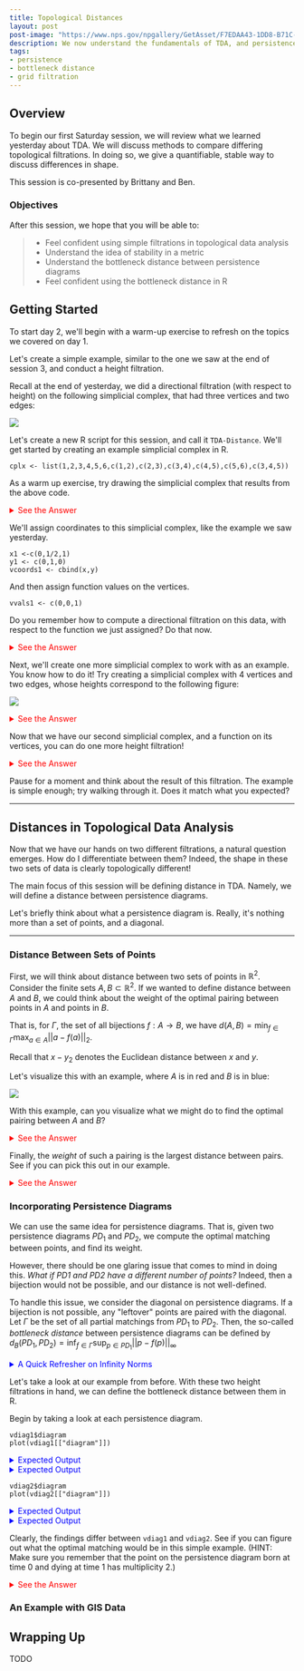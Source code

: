 ```yaml
---
title: Topological Distances
layout: post
post-image: "https://www.nps.gov/npgallery/GetAsset/F7EDAA43-1DD8-B71C-07722F94F9AAEB4C/proxy/hires?"
description: We now understand the fundamentals of TDA, and persistence diagrams. But how do we compare the results of two filtrations? This will be covered in the following tutorials.
tags:
- persistence
- bottleneck distance
- grid filtration
---
```


## Overview

To begin our first Saturday session, we will review what we learned yesterday about TDA.
We will discuss methods to compare differing topological filtrations. In doing so,
we give a quantifiable, stable way to discuss differences in shape.


This session is co-presented by Brittany and Ben.

### Objectives

After this session, we hope that you will be able to:

> - Feel confident using simple filtrations in topological data analysis
> - Understand the idea of stability in a metric
> - Understand the bottleneck distance between persistence diagrams
> - Feel confident using the bottleneck distance in R

## Getting Started

To start day 2, we'll begin with a warm-up exercise to refresh on the topics we covered on day 1.

Let's create a simple example, similar to the one we saw at the end of session 3, and conduct a height filtration.

Recall at the end of yesterday, we did a directional filtration (with respect to height) on the following simplicial complex,
that had three vertices and two edges:

![]("https://comptag.github.io/t4ds/assets/images/simp.jpg")

Let's create a new R script for this session, and call it `TDA-Distance`. We'll get started by creating an example
simplicial complex in R.

```
cplx <- list(1,2,3,4,5,6,c(1,2),c(2,3),c(3,4),c(4,5),c(5,6),c(3,4,5))
```

As a warm up exercise, try drawing the simplicial complex that results from the above code.

<details>
<summary style="color:red">See the Answer</summary>
<br>
<pre style="background-color:lightcoral">
<img src="https://comptag.github.io/t4ds/assets/images/pts-pairs.jpg " alt="pts pairs">
</pre>
</details>

We'll assign coordinates to this simplicial complex, like the example we saw yesterday.

```
x1 <-c(0,1/2,1)
y1 <- c(0,1,0)
vcoords1 <- cbind(x,y)
```

And then assign function values on the vertices.

```
vvals1 <- c(0,0,1)
```

Do you remember how to compute a directional filtration on this data, with respect to the
function we just assigned? Do that now.

<details>
<summary style="color:red">See the Answer</summary>
<br>
<pre style="background-color:lightcoral">
<code>
vfilt1 <- funFiltration(vvals1,vcplx1)
vdiag1 <- filtrationDiag(vfilt1,maxdimension=2)
vidag1$diagram
</code>
</pre>
</details>

Next, we'll create one more simplicial complex to work with as an example.
You know how to do it! Try creating a simplicial complex with 4 vertices and two edges,
whose heights correspond to the following figure:

![]("https://comptag.github.io/t4ds/assets/images/simp2.jpg")

<details>
<summary style="color:red">See the Answer</summary>
<br>
<pre style="background-color:lightcoral">
<code>
# create vertices
a <- 1; b <- 2; c <- 3; d <- 4
# edges
ac <- c(1,2); cb <- c(2,3)
# a complex is a list of simplices
vcplx2 <- list(a,b,c,d,ac,cb)

vvals2 <- c(0,0,1,2)
</code>
</pre>
</details>

Now that we have our second simplicial complex, and a function on its vertices,
you can do one more height filtration!

<details>
<summary style="color:red">See the Answer</summary>
<br>
<pre style="background-color:lightcoral">
<code>
vfilt2 <- funFiltration(vvals2, vcplx2)
vdiag2 <- filtrationDiag(vfilt2, maxdimension=2)
vidag2$diagram
</code>
</pre>
</details>

Pause for a moment and think about the result of this filtration.
The example is simple enough; try walking through it. Does
it match what you expected?

---

## Distances in Topological Data Analysis

Now that we have our hands on two different filtrations,
a natural question emerges. How do I differentiate between them?
Indeed, the shape in these two sets of data is clearly topologically different!

The main focus of this session will be defining distance in TDA.
Namely, we will define a distance between persistence diagrams.

Let's briefly think about what a persistence diagram is.
Really, it's nothing more than a set of points, and a diagonal.

---

### Distance Between Sets of Points

First, we will think about distance between two sets of points in $\mathbb{R}^2$.
Consider the finite sets $A,B \subset \mathbb{R}^2$. If we wanted to define distance between
$A$ and $B$, we could think about the weight of the optimal pairing between points in $A$
and points in $B$.

That is, for $\Gamma$, the set of all bijections $f: A \to B$, we have
$d(A,B) = \min_{f \in \Gamma} \max_{a \in A}||a-f(a)||_2$.

Recall that $x-y_2$ denotes the Euclidean distance between $x$ and $y$.

Let's visualize this with an example, where $A$ is in red and $B$ is in blue:

![](https://comptag.github.io/t4ds/assets/images/pts.jpg)

With this example, can you visualize what we might do to find the
optimal pairing between $A$ and $B$?

<details>
<summary style="color:red">See the Answer</summary>
<br>
<pre style="background-color:lightcoral">
<img src="https://comptag.github.io/t4ds/assets/images/pts-pairs.jpg " alt="pts pairs">
</pre>
</details>

Finally, the *weight* of such a pairing is the largest distance between pairs.
See if you can pick this out in our example.

<details>
<summary style="color:red">See the Answer</summary>
<br>
<pre style="background-color:lightcoral">
<img src="https://comptag.github.io/t4ds/assets/images/pts-weight.jpg " alt="pts pairs">
</pre>
</details>


### Incorporating Persistence Diagrams

We can use the same idea for persistence diagrams.
That is, given two persistence diagrams $PD_1$ and $PD_2$,
we compute the optimal matching between points, and find its weight.

However, there should be one glaring issue that comes to mind in doing this.
*What if PD1 and PD2 have a different number of points?* Indeed, then a bijection
would not be possible, and our distance is not well-defined.

To handle this issue, we consider the diagonal on persistence diagrams.
If a bijection is not possible, any "leftover"
points are paired with the diagonal. Let $\Gamma$ be the set of all
partial matchings from $PD_1$ to $PD_2$. Then, the so-called *bottleneck distance*
between persistence diagrams can be defined by
$d_B(PD_1, PD_2) = \inf_{f \in \Gamma} \sup_{p \in PD_1}||p - f(p)||_{\infty}$

<details>
<summary style="color:blue">A Quick Refresher on Infinity Norms</summary>
<br>
<pre style="background-color:lightblue">
If you haven't seen the infinity norm or need a refresher, it is defined by taking
the maximum element in a vector: $||X||_{\infty} = \max_{x \in X}$.
</pre>
</details>

Let's take a look at our example from before.
With these two height filtrations in hand, we can define the bottleneck
distance between them in R.

Begin by taking a look at each persistence diagram.

```
vdiag1$diagram
plot(vdiag1[["diagram"]])
```

<details>
<summary style="color:blue">Expected Output</summary>
<br>
<pre style="background-color:lightblue">
<code>
> vdiag1$diagram
     dimension Birth Death
[1,]         0     0   Inf
[2,]         0     0     1
</code>
</pre>
</details>

<details>
<summary style="color:blue">Expected Output</summary>
<br>
<pre style="background-color:lightblue">
<img src="https://comptag.github.io/t4ds/assets/images/pdheight1.jpg " alt="pts pairs">
</pre>
</details>

```
vdiag2$diagram
plot(vdiag2[["diagram"]])
```

<details>
<summary style="color:blue">Expected Output</summary>
<br>
<pre style="background-color:lightblue">
<code>
> vdiag2$diagram
     dimension Birth Death
[1,]         0     2   Inf
[2,]         0     0   Inf
[3,]         0     0     1
</code>
</pre>
</details>

<details>
<summary style="color:blue">Expected Output</summary>
<br>
<pre style="background-color:lightblue">
<img src="https://comptag.github.io/t4ds/assets/images/pdheight2.jpg " alt="pts pairs">
</pre>
</details>

Clearly, the findings differ between `vdiag1` and `vdiag2`. See if you can figure out what the optimal matching would
be in this simple example. (HINT: Make sure you remember that the point on the persistence diagram born at time 0 and
dying at time 1 has multiplicity 2.)

<details>
<summary style="color:red">See the Answer</summary>
<br>
<pre style="background-color:lightcoral">
The optimal matching in this setting will pair 
</pre>
</details>




### An Example with GIS Data

## Wrapping Up

TODO
